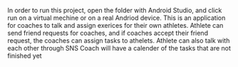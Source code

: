 In order to run this project, open the folder with Android Studio, and click run on a virtual mechine or on a real Andriod device.
This is an application for coaches to talk and assign exerices for their own athletes.
Athlete can send friend requests for coaches, and if coaches accept their friend request, the coaches can assign tasks to athelets.
Athlete can also talk with each other through SNS
Coach will have a calender of the tasks that are not finished yet